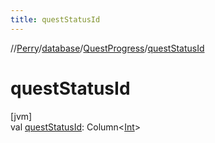 ```yaml
---
title: questStatusId
---
```

//[Perry](../../../index.html)/[database](../index.html)/[QuestProgress](index.html)/[questStatusId](quest-status-id.html)



# questStatusId



[jvm]\
val [questStatusId](quest-status-id.html): Column<[Int](https://kotlinlang.org/api/latest/jvm/stdlib/kotlin/-int/index.html)>




